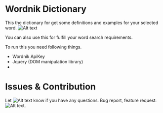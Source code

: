 # Wordnik Dictionary

This the dictionary for get some definitions and examples for your selected word.
![Alt text](http://virbhadrasinh.github.io/wordnikdictionary/ "Demo")

You can also use this for fulfill your word search requirements.

To run this you need following things.
* Wordnik ApiKey
* Jquery (DOM manipulation library)
* 

# Issues & Contribution
Let ![Alt text](https://github.com/Virbhadrasinh "me") know if you have any questions. Bug report, feature request: ![Alt text](https://github.com/Virbhadrasinh/wordnikdictionary/issues "issue").








